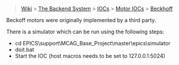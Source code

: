 > [Wiki](Home) > [The Backend System](The-Backend-System) > [IOCs](IOCs) > [Motor IOCs](Motor-IOCs) > [Beckhoff](Beckhoff)

Beckoff motors were originally implemented by a third party.

There is a simulator which can be run using the following steps:

- cd EPICS\support\MCAG_Base_Project\master\epics\simulator
- doit.bat
- Start the IOC (host macros needs to be set to 127.0.0.1:5024)


